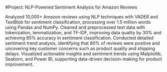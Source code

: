 #Project: NLP-Powered Sentiment Analysis for Amazon Reviews



Analyzed 10,000+ Amazon reviews using NLP techniques with VADER and TextBlob for sentiment classification, processing over 1.5 million words using Pandas and NumPy.
Cleaned and preprocessed text data with tokenization, lemmatization, and TF-IDF, improving data quality by 30% and achieving 85% accuracy in sentiment classification.
Conducted detailed sentiment trend analysis, identifying that 80% of reviews were positive and uncovering key customer concerns such as product quality and shipping delays.
Visualized actionable insights and sentiment trends using Matplotlib, Seaborn, and Power BI, supporting data-driven decision-making for product improvement.
